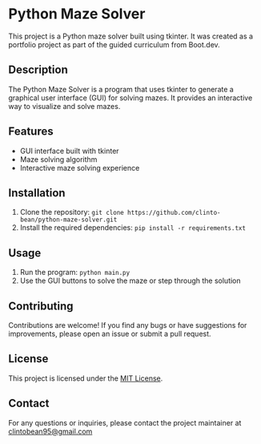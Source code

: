 # Python Maze Solver

This project is a Python maze solver built using tkinter. It was created as a portfolio project as part of the guided curriculum from Boot.dev.

## Description

The Python Maze Solver is a program that uses tkinter to generate a graphical user interface (GUI) for solving mazes. It provides an interactive way to visualize and solve mazes.

## Features

- GUI interface built with tkinter
- Maze solving algorithm
- Interactive maze solving experience

## Installation

1. Clone the repository: `git clone https://github.com/clinto-bean/python-maze-solver.git`
2. Install the required dependencies: `pip install -r requirements.txt`

## Usage

1. Run the program: `python main.py`
2. Use the GUI buttons to solve the maze or step through the solution

## Contributing

Contributions are welcome! If you find any bugs or have suggestions for improvements, please open an issue or submit a pull request.

## License

This project is licensed under the [MIT License](LICENSE).

## Contact

For any questions or inquiries, please contact the project maintainer at clintobean95@gmail.com
